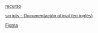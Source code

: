 [recurso](https://www.youtube.com/watch?v=Lub5qOmY4JQ)

[scripts - Documentación oficial (en inglés)](https://docs.npmjs.com/misc/scripts)

[Figma](https://www.figma.com/error)